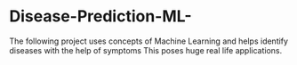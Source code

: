 # Disease-Prediction-ML-
The following project uses concepts of Machine Learning and helps identify diseases with the help of symptoms This poses huge real life applications. 
